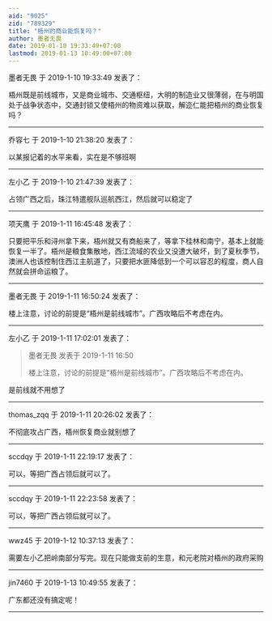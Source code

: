 ```yaml
---
aid: "9025"
zid: "789329"
title: "梧州的商业能恢复吗？"
author: 墨者无畏
date: 2019-01-10 19:33:49+07:00
lastmod: 2019-01-13 10:49:00+07:00
---
```


墨者无畏 于 2019-1-10 19:33:49 发表了：

梧州既是前线城市，又是商业城市、交通枢纽，大明的制造业又很薄弱，在与明国处于战争状态中，交通封锁又使梧州的物资难以获取，解迩仁能把梧州的商业恢复吗？

---

乔容七 于 2019-1-10 21:38:20 发表了：

以某报记着的水平来看，实在是不够班啊

---

左小乙 于 2019-1-10 21:47:39 发表了：

占领广西之后，珠江特遣舰队巡航西江，然后就可以稳定了

---

项天鹰 于 2019-1-11 16:45:48 发表了：

只要把平乐和浔州拿下来，梧州就又有商船来了，等拿下桂林和南宁，基本上就能恢复一半了。梧州是粮食集散地，西江流域的农业又没遭大破坏，到了夏秋季节，澳洲人也该控制住西江主航道了，只要把水匪降低到一个可以容忍的程度，商人自然就会拼命运粮了。

---

墨者无畏 于 2019-1-11 16:50:24 发表了：

楼上注意，讨论的前提是“梧州是前线城市”。广西攻略后不考虑在内。

---

左小乙 于 2019-1-11 17:02:01 发表了：

> 墨者无畏 发表于 2019-1-11 16:50
>
> 楼上注意，讨论的前提是“梧州是前线城市”。广西攻略后不考虑在内。

是前线就不用想了

---

thomas_zqq 于 2019-1-11 20:26:02 发表了：

不彻底攻占广西，梧州恢复商业就别想了

---

sccdqy 于 2019-1-11 22:19:17 发表了：

可以，等把广西占领后就可以了。

---

sccdqy 于 2019-1-11 22:23:58 发表了：

可以，等把广西占领后就可以了。

---

wwz45 于 2019-1-12 10:37:13 发表了：

需要左小乙把岭南部分写完。现在只能做支前的生意，和元老院对梧州的政府采购

---

jin7460 于 2019-1-13 10:49:55 发表了：

广东都还没有搞定呢！

---
